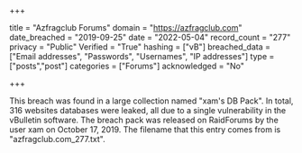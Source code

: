 +++

title = "Azfragclub Forums"
domain = "https://azfragclub.com"
date_breached = "2019-09-25"
date = "2022-05-04"
record_count = "277"
privacy = "Public"
Verified = "True"
hashing = ["vB"]
breached_data = ["Email addresses", "Passwords", "Usernames", "IP addresses"]
type = ["posts","post"]
categories = ["Forums"]
acknowledged = "No"


+++


This breach was found in a large collection named "xam's DB Pack". In total, 316 websites databases were leaked, all due to a single vulnerability in the vBulletin software. The breach pack was released on RaidForums by the user xam on October 17, 2019. The filename that this entry comes from is "azfragclub.com_277.txt".

